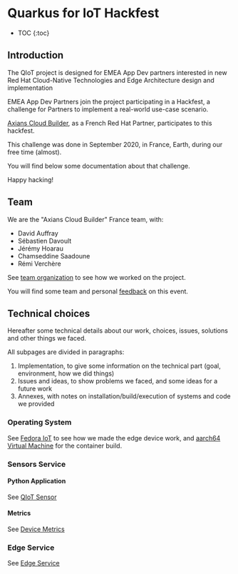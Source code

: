 # Quarkus for IoT Hackfest

* TOC
{:toc}

## Introduction

The QIoT project is designed for EMEA App Dev partners interested in new Red Hat Cloud-Native Technologies and Edge Architecture design and implementation

EMEA App Dev Partners join the project participating in a Hackfest, a challenge for Partners to implement a real-world use-case scenario.

[Axians Cloud Builder](https://www.axians.fr), as a French Red Hat Partner, participates to this hackfest.

This challenge was done in September 2020, in France, Earth, during our free time (almost).

You will find below some documentation about that challenge.

Happy hacking!

## Team

We are the "Axians Cloud Builder" France team, with:

* David Auffray
* Sébastien Davoult
* Jérémy Hoarau
* Chamseddine Saadoune
* Rémi Verchère

See [team organization](organization.md) to see how we worked on the project.

You will find some team and personal [feedback](feedback.md) on this event.

## Technical choices

Hereafter some technical details about our work, choices, issues, solutions and other things we faced.

All subpages are divided in paragraphs:
1. Implementation, to give some information on the technical part (goal, environment, how we did things)
1. Issues and ideas, to show problems we faced, and some ideas for a future work
1. Annexes, with notes on installation/build/execution of systems and code we provided

### Operating System

See [Fedora IoT](fedora-iot.md) to see how we made the edge device work, and [aarch64 Virtual Machine](aarch64-vm.md) for the container build.

### Sensors Service

#### Python Application

See [QIoT Sensor](qiot-sensor.md)

#### Metrics

See [Device Metrics](prometheus.md)

### Edge Service

See [Edge Service](edge-service.md)

